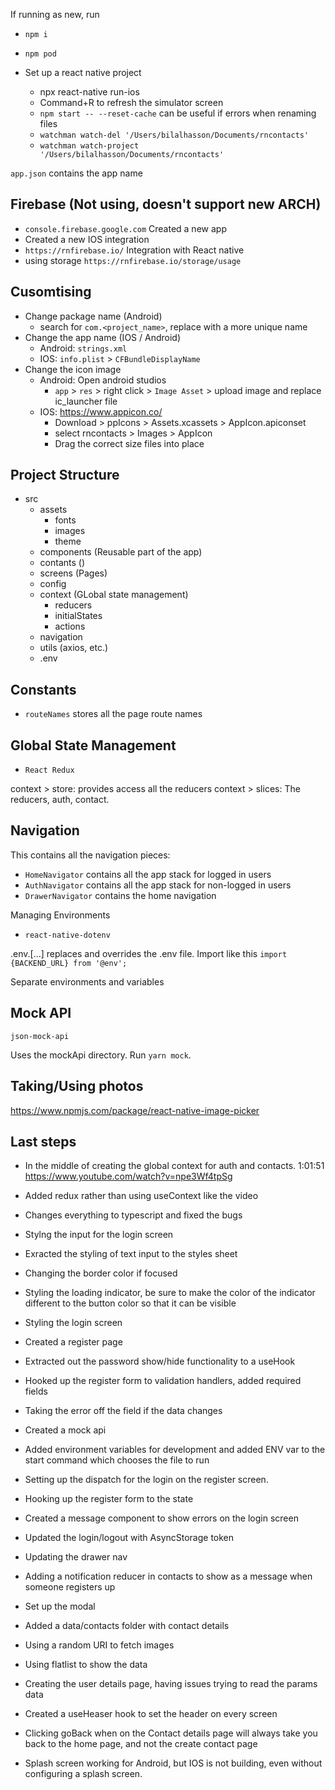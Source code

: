 If running as new, run

- `npm i`
- `npm pod`

- Set up a react native project
  - npx react-native run-ios
  - Command+R to refresh the simulator screen
  - `npm start -- --reset-cache` can be useful if errors when renaming files
  - `watchman watch-del '/Users/bilalhasson/Documents/rncontacts'`
  - `watchman watch-project '/Users/bilalhasson/Documents/rncontacts'`

`app.json` contains the app name

## Firebase (Not using, doesn't support new ARCH)

- `console.firebase.google.com` Created a new app
- Created a new IOS integration
- `https://rnfirebase.io/` Integration with React native
- using storage `https://rnfirebase.io/storage/usage`

## Cusomtising

- Change package name (Android)
  - search for `com.<project_name>`, replace with a more unique name
- Change the app name (IOS / Android)
  - Android: `strings.xml`
  - IOS: `info.plist` > `CFBundleDisplayName`
- Change the icon image
  - Android: Open android studios
    - `app` > `res` > right click > `Image Asset` > upload image and replace ic_launcher file
  - IOS: https://www.appicon.co/
    - Download > ppIcons > Assets.xcassets > AppIcon.apiconset
    - select rncontacts > Images > AppIcon
    - Drag the correct size files into place

## Project Structure

- src
  - assets
    - fonts
    - images
    - theme
  - components (Reusable part of the app)
  - contants ()
  - screens (Pages)
  - config
  - context (GLobal state management)
    - reducers
    - initialStates
    - actions
  - navigation
  - utils (axios, etc.)
  - .env

## Constants

- `routeNames` stores all the page route names

## Global State Management

- `React Redux`

context > store: provides access all the reducers
context > slices: The reducers, auth, contact.

## Navigation

This contains all the navigation pieces:

- `HomeNavigator` contains all the app stack for logged in users
- `AuthNavigator` contains all the app stack for non-logged in users
- `DrawerNavigator` contains the home navigation

Managing Environments

- `react-native-dotenv`

.env.[...] replaces and overrides the .env file.
Import like this `import {BACKEND_URL} from '@env';`

Separate environments and variables

## Mock API

`json-mock-api`

Uses the mockApi directory. Run `yarn mock`.

## Taking/Using photos

https://www.npmjs.com/package/react-native-image-picker

## Last steps

- In the middle of creating the global context for auth and contacts. 1:01:51
  https://www.youtube.com/watch?v=npe3Wf4tpSg
- Added redux rather than using useContext like the video
- Changes everything to typescript and fixed the bugs
- Stylng the input for the login screen
- Exracted the styling of text input to the styles sheet
- Changing the border color if focused
- Styling the loading indicator, be sure to make the color of the indicator different to the button color so that it can be visible
- Styling the login screen
- Created a register page
- Extracted out the password show/hide functionality to a useHook
- Hooked up the register form to validation handlers, added required fields
- Taking the error off the field if the data changes
- Created a mock api
- Added environment variables for development and added ENV var to the start command which chooses the file to run

- Setting up the dispatch for the login on the register screen.
- Hooking up the register form to the state

- Created a message component to show errors on the login screen
- Updated the login/logout with AsyncStorage token
- Updating the drawer nav
- Adding a notification reducer in contacts to show as a message when someone registers up
- Set up the modal
- Added a data/contacts folder with contact details
- Using a random URI to fetch images
- Using flatlist to show the data

- Creating the user details page, having issues trying to read the params data
- Created a useHeaser hook to set the header on every screen
- Clicking goBack when on the Contact details page will always take you back to the home page, and not the create contact page

- Splash screen working for Android, but IOS is not building, even without configuring a splash screen.
